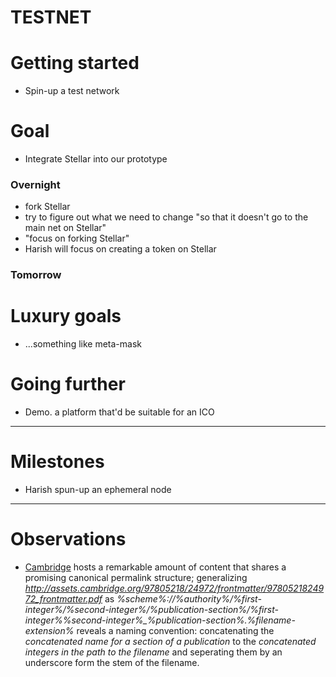 # TESTNET

# Getting started

- Spin-up a test network

# Goal

- Integrate Stellar into our prototype

### Overnight

- fork Stellar
- try to figure out what we need to change "so that it doesn't go to the main net on Stellar"
- "focus on forking Stellar"
- Harish will focus on creating a token on Stellar

### Tomorrow


# Luxury goals

- ...something like meta-mask

# Going further

- Demo. a platform that'd be suitable for an ICO

---

# Milestones

- Harish spun-up an ephemeral node

---

# Observations

- [Cambridge](http://assets.cambridge.org) hosts a remarkable amount of content that shares a promising canonical permalink structure; generalizing _http://assets.cambridge.org/97805218/24972/frontmatter/9780521824972_frontmatter.pdf_ as _%scheme%://%authority%/%first-integer%/%second-integer%/%publication-section%/%first-integer%%second-integer%\_%publication-section%.%filename-extension%_ reveals a naming convention: concatenating the _concatenated name for a section of a publication_ to the _concatenated integers in the path to the filename_ and seperating them by an underscore form the stem of the filename.